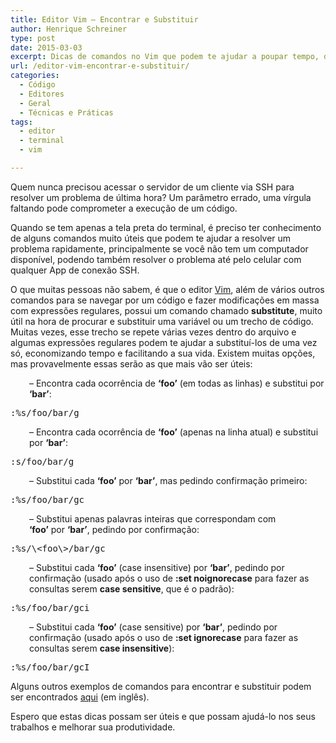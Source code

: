 ```yaml
---
title: Editor Vim – Encontrar e Substituir
author: Henrique Schreiner
type: post
date: 2015-03-03
excerpt: Dicas de comandos no Vim que podem te ajudar a poupar tempo, dinheiro e deixar o seu cliente feliz e satisfeito.
url: /editor-vim-encontrar-e-substituir/
categories:
  - Código
  - Editores
  - Geral
  - Técnicas e Práticas
tags:
  - editor
  - terminal
  - vim

---
```

Quem nunca precisou acessar o servidor de um cliente via SSH para resolver um problema de última hora? Um parâmetro errado, uma vírgula faltando pode comprometer a execução de um código.

Quando se tem apenas a tela preta do terminal, é preciso ter conhecimento de alguns comandos muito úteis que podem te ajudar a resolver um problema rapidamente, principalmente se você não tem um computador disponível, podendo também resolver o problema até pelo celular com qualquer App de conexão SSH.

O que muitas pessoas não sabem, é que o editor <a title="Editor Vim" href="http://www.vim.org/" target="_blank">Vim</a>, além de vários outros comandos para se navegar por um código e fazer modificações em massa com expressões regulares, possui um comando chamado **substitute**, muito útil na hora de procurar e substituir uma variável ou um trecho de código. Muitas vezes, esse trecho se repete várias vezes dentro do arquivo e algumas expressões regulares podem te ajudar a substituí-los de uma vez só, economizando tempo e facilitando a sua vida. Existem muitas opções, mas provavelmente essas serão as que mais vão ser úteis:

<p style="padding-left: 30px">
  &#8211; Encontra cada ocorrência de <strong>&#8216;foo&#8217;</strong> (em todas as linhas) e substitui por <strong>&#8216;bar&#8217;</strong>:
</p>

<pre class="lang-bash">:%s/foo/bar/g</pre>

<p style="padding-left: 30px">
  &#8211; Encontra cada ocorrência de <strong>&#8216;foo&#8217;</strong> (apenas na linha atual) e substitui por <strong>&#8216;bar&#8217;</strong>:
</p>

<pre class="lang-bash">:s/foo/bar/g</pre>

<p style="padding-left: 30px">
  &#8211; Substitui cada <strong>&#8216;foo&#8217;</strong> por <strong>&#8216;bar&#8217;</strong>, mas pedindo confirmação primeiro:
</p>

<pre class="lang-bash">:%s/foo/bar/gc</pre>

<p style="padding-left: 30px">
  &#8211; Substitui apenas palavras inteiras que correspondam com <strong>&#8216;foo&#8217;</strong> por <strong>&#8216;bar&#8217;</strong>, pedindo por confirmação:
</p>

<pre class="lang-bash">:%s/\&lt;foo\&gt;/bar/gc</pre>

<p style="padding-left: 30px">
  &#8211; Substitui cada <strong>&#8216;foo&#8217;</strong> (case insensitive) por <strong>&#8216;bar&#8217;</strong>, pedindo por confirmação (usado após o uso de <strong>:set noignorecase</strong> para fazer as consultas serem <strong>case sensitive</strong>, que é o padrão):
</p>

<pre class="lang-bash">:%s/foo/bar/gci</pre>

<p style="padding-left: 30px">
  &#8211; Substitui cada <strong>&#8216;foo&#8217;</strong> (case sensitive) por <strong>&#8216;bar&#8217;</strong>, pedindo por confirmação (usado após o uso de <strong>:set ignorecase</strong> para fazer as consultas serem <strong>case insensitive</strong>):
</p>

<pre class="lang-bash">:%s/foo/bar/gcI</pre>

Alguns outros exemplos de comandos para encontrar e substituir podem ser encontrados <a title="Vim - Search and Replace" href="http://vim.wikia.com/wiki/Search_and_replace" target="_blank">aqui</a> (em inglês).

Espero que estas dicas possam ser úteis e que possam ajudá-lo nos seus trabalhos e melhorar sua produtividade.